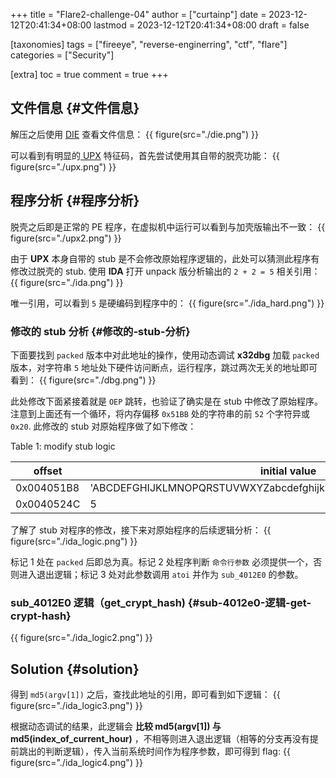 +++
title = "Flare2-challenge-04"
author = ["curtainp"]
date = 2023-12-12T20:41:34+08:00
lastmod = 2023-12-12T20:41:34+08:00
draft = false

[taxonomies]
tags = ["fireeye", "reverse-enginerring", "ctf", "flare"]
categories = ["Security"]

[extra]
toc = true
comment = true
+++

## 文件信息 {#文件信息}

解压之后使用 [DIE](https://github.com/horsicq/Detect-It-Easy) 查看文件信息：
{{ figure(src="./die.png") }}

可以看到有明显的[ UPX](https://upx.github.io/) 特征码，首先尝试使用其自带的脱壳功能：
{{ figure(src="./upx.png") }}

## 程序分析 {#程序分析}

脱壳之后即是正常的 PE 程序，在虚拟机中运行可以看到与加壳版输出不一致：
{{ figure(src="./upx2.png") }}

由于 **UPX** 本身自带的 stub 是不会修改原始程序逻辑的，此处可以猜测此程序有修改过脱壳的 stub. 使用 **IDA** 打开 unpack 版分析输出的 `2 + 2 = 5` 相关引用：
{{ figure(src="./ida.png") }}

唯一引用，可以看到 `5` 是硬编码到程序中的：
{{ figure(src="./ida_hard.png") }}

### 修改的 stub 分析 {#修改的-stub-分析}

下面要找到 `packed` 版本中对此地址的操作，使用动态调试 **x32dbg** 加载 `packed` 版本，对字符串 `5` 地址处下硬件访问断点，运行程序，跳过两次无关的地址即可看到：
{{ figure(src="./dbg.png") }}

此处修改下面紧接着就是 `OEP` 跳转，也验证了确实是在 stub 中修改了原始程序。注意到上面还有一个循环，将内存偏移 `0x51BB` 处的字符串的前 `52` 个字符异或 `0x20`.
此修改的 stub 对原始程序做了如下修改：

<div class="table-caption">
  <span class="table-number">Table 1:</span>
  modify stub logic
</div>

| offset     | initial value                                                      | stub packed value                                                  |
| ---------- | ------------------------------------------------------------------ | ------------------------------------------------------------------ |
| 0x004051B8 | 'ABCDEFGHIJKLMNOPQRSTUVWXYZabcdefghijklmnopqrstuvwxyz0123456789+/' | 'abcdefghijklmnopqrstuvwxyzABCDEFGHIJKLMNOPQRSTUVWXYZ0123456789+/' |
| 0x0040524C | 5                                                                  | 4                                                                  |

了解了 stub 对程序的修改，接下来对原始程序的后续逻辑分析：
{{ figure(src="./ida_logic.png") }}

标记 1 处在 `packed` 后即总为真。标记 2 处程序判断 `命令行参数` 必须提供一个，否则进入退出逻辑；标记 3 处对此参数调用 `atoi` 并作为 `sub_4012E0` 的参数。

### sub_4012E0 逻辑（get_crypt_hash) {#sub-4012e0-逻辑-get-crypt-hash}

{{ figure(src="./ida_logic2.png") }}

## Solution {#solution}

得到 `md5(argv[1])` 之后，查找此地址的引用，即可看到如下逻辑：
{{ figure(src="./ida_logic3.png") }}

根据动态调试的结果，此逻辑会 **比较 md5(argv[1]) 与 md5(index_of_current_hour)** ，不相等则进入退出逻辑（相等的分支再没有提前跳出的判断逻辑），传入当前系统时间作为程序参数，即可得到 flag:
{{ figure(src="./ida_logic4.png") }}
